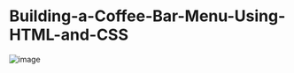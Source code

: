 # Building-a-Coffee-Bar-Menu-Using-HTML-and-CSS
![image](https://github.com/Enockodhis/Building-a-Coffee-Bar-Menu-Using-HTML-and-CSS/assets/107674019/2a3b6c18-5bc1-4051-a5e2-720f223ea4f0)
